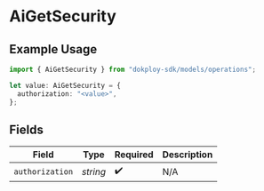 # AiGetSecurity

## Example Usage

```typescript
import { AiGetSecurity } from "dokploy-sdk/models/operations";

let value: AiGetSecurity = {
  authorization: "<value>",
};
```

## Fields

| Field              | Type               | Required           | Description        |
| ------------------ | ------------------ | ------------------ | ------------------ |
| `authorization`    | *string*           | :heavy_check_mark: | N/A                |